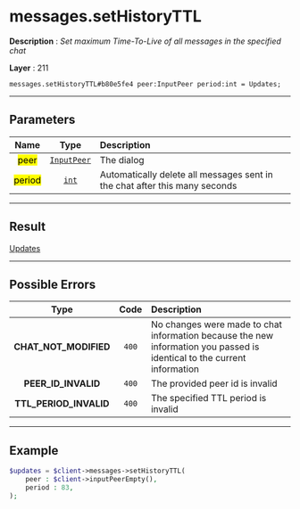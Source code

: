 # messages.setHistoryTTL

**Description** : *Set maximum Time-To-Live of all messages in the specified chat*

**Layer** : 211

```tl
messages.setHistoryTTL#b80e5fe4 peer:InputPeer period:int = Updates;
```

---

## Parameters

| Name | Type | Description |
| :---: | :---: | :--- |
| <mark>peer</mark> | [`InputPeer`](type/InputPeer) | The dialog |
| <mark>period</mark> | [`int`](type/int) | Automatically delete all messages sent in the chat after this many seconds |

---

## Result

[Updates](type/Updates)

---

## Possible Errors

| Type | Code | Description |
| :---: | :---: | :--- |
| **CHAT_NOT_MODIFIED** | `400` | No changes were made to chat information because the new information you passed is identical to the current information |
| **PEER_ID_INVALID** | `400` | The provided peer id is invalid |
| **TTL_PERIOD_INVALID** | `400` | The specified TTL period is invalid |

---

## Example

```php
$updates = $client->messages->setHistoryTTL(
	peer : $client->inputPeerEmpty(),
	period : 83,
);
```